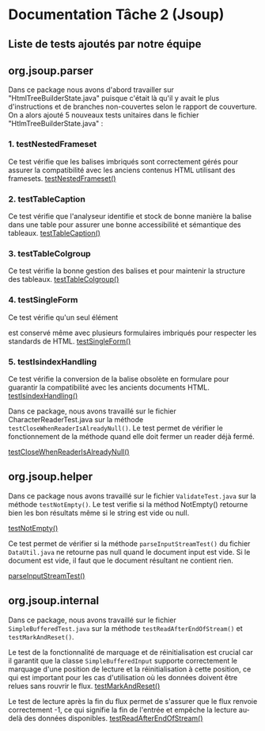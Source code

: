 # Documentation Tâche 2 (Jsoup)


## Liste de tests ajoutés par notre équipe

## org.jsoup.parser
Dans ce package nous avons d'abord travailler sur "HtmlTreeBuilderState.java" puisque c'était là qu'il y avait le plus d'instructions et de branches non-couvertes selon le rapport de couverture. On a alors ajouté 5 nouveaux tests unitaires dans le fichier "HtlmTreeBuilderState.java" :
### 1. testNestedFrameset
Ce test vérifie que les balises <frameset> imbriqués sont correctement gérés pour assurer la compatibilité avec les anciens contenus HTML utilisant des framesets.
[testNestedFrameset()](https://github.com/YellowKappa/jsoup/blob/366ad08f26f76072e88ec99613e502c989d8ebfc/src/test/java/org/jsoup/parser/HtmlTreeBuilderStateTest.java)

### 2. testTableCaption
Ce test vérifie que l'analyseur identifie et stock de bonne manière la balise <caption> dans une table pour assurer une bonne accessibilité et sémantique des tableaux.
[testTableCaption()](https://github.com/YellowKappa/jsoup/blob/366ad08f26f76072e88ec99613e502c989d8ebfc/src/test/java/org/jsoup/parser/HtmlTreeBuilderStateTest.java)

### 3. testTableColgroup
Ce test vérifie la bonne gestion des balises <colgroup> et <col> pour maintenir la structure des tableaux.
[testTableColgroup()](https://github.com/YellowKappa/jsoup/blob/366ad08f26f76072e88ec99613e502c989d8ebfc/src/test/java/org/jsoup/parser/HtmlTreeBuilderStateTest.java)

### 4. testSingleForm
Ce test vérifie qu'un seul élément <form> est conservé même avec plusieurs formulaires imbriqués pour respecter les standards de HTML.
[testSingleForm()](https://github.com/YellowKappa/jsoup/blob/366ad08f26f76072e88ec99613e502c989d8ebfc/src/test/java/org/jsoup/parser/HtmlTreeBuilderStateTest.java)

### 5. testIsindexHandling
Ce test vérifie la conversion de la balise obsolète <isindex> en formulare pour guarantir la compatibilité avec les ancients documents HTML.
[testIsindexHandling()](https://github.com/YellowKappa/jsoup/blob/366ad08f26f76072e88ec99613e502c989d8ebfc/src/test/java/org/jsoup/parser/HtmlTreeBuilderStateTest.java)


Dans ce package, nous avons travaillé sur le fichier CharacterReaderTest.java sur la méthode `testCloseWhenReaderIsAlreadyNull()`.
Le test permet de vérifier le fonctionnement de la méthode quand elle doit fermer un reader déjà fermé. 

[testCloseWhenReaderIsAlreadyNull()](https://github.com/YellowKappa/jsoup/blob/master/src/test/java/org/jsoup/parser/CharacterReaderTest.java)

## org.jsoup.helper 

Dans ce package nous avons travaillé sur le fichier `ValidateTest.java` sur la méthode `testNotEmpty()`.
Le test verifie si la méthod NotEmpty() retourne bien les bon résultats même si le string est vide ou null.


[testNotEmpty()](https://github.com/YellowKappa/jsoup/blob/master/src/test/java/org/jsoup/helper/ValidateTest.java)

Ce test permet de vérifier si la méthode `parseInputStreamTest()` du fichier `DataUtil.java` ne retourne pas null quand le document input est vide.
Si le document est vide, il faut que le document résultant ne contient rien.

[parseInputStreamTest()](https://github.com/YellowKappa/jsoup/blob/master/src/test/java/org/jsoup/helper/DataUtilTest.java)

## org.jsoup.internal

Dans ce package, nous avons travaillé sur le fichier `SimpleBufferedTest.java` sur la méthode `testReadAfterEndOfStream()` et `testMarkAndReset()`.

Le test de la fonctionnalité de marquage et de réinitialisation est crucial car il garantit que la classe `SimpleBufferedInput` supporte correctement le marquage d'une position de lecture et la réinitialisation à cette position, ce qui est important pour les cas d'utilisation où les données doivent être relues sans rouvrir le flux.
[testMarkAndReset()](https://github.com/YellowKappa/jsoup/blob/master/src/test/java/org/jsoup/internal/SimpleBufferedTest.java)

Le test de lecture après la fin du flux permet de s'assurer que le flux renvoie correctement -1, ce qui signifie la fin de l'entrée et empêche la lecture au-delà des données disponibles.
[testReadAfterEndOfStream()](https://github.com/YellowKappa/jsoup/blob/master/src/test/java/org/jsoup/internal/SimpleBufferedTest.java)



